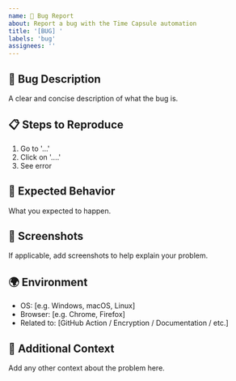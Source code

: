 ```yaml
---
name: 🐛 Bug Report
about: Report a bug with the Time Capsule automation
title: '[BUG] '
labels: 'bug'
assignees: ''
---
```


## 🐛 Bug Description

A clear and concise description of what the bug is.

## 📋 Steps to Reproduce

1. Go to '...'
2. Click on '....'
3. See error

## 🤔 Expected Behavior

What you expected to happen.

## 📸 Screenshots

If applicable, add screenshots to help explain your problem.

## 🌍 Environment

- OS: [e.g. Windows, macOS, Linux]
- Browser: [e.g. Chrome, Firefox]
- Related to: [GitHub Action / Encryption / Documentation / etc.]

## 📝 Additional Context

Add any other context about the problem here.
